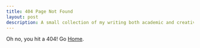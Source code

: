 ```yaml
---
title: 404 Page Not Found
layout: post
description: A small collection of my writing both academic and creative
---
```


Oh no, you hit a 404! Go <a href="{{ site.baseurl }}/writing" class="visible">Home</a>.
